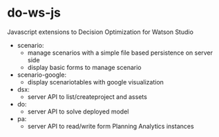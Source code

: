 # do-ws-js
Javascript extensions to Decision Optimization for Watson Studio

* scenario: 
  * manage scenarios with a simple file based persistence on server side
  * display basic forms to manage scenario
* scenario-google:
  * display scenariotables with google visualization
* dsx: 
  * server API to list/createproject and assets
* do:
  * server API to solve deployed model
* pa:
  * server API to read/write form Planning Analytics instances